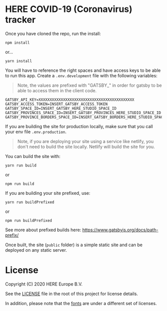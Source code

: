
# HERE COVID-19 (Coronavirus) tracker

Once you have cloned the repo, run the install:

```
npm install
```

or...

```
yarn install
```

You will have to reference the right spaces and have access keys to be able to run this app. Create a `.env.development` file with the following variables:

> Note, the values are prefixed with "GATSBY_" in order for gatsby to be able to access them in the client code.

```
GATSBY_API_KEY=XXXXXXXXXXXXXXXXXXXXXXXXXXXXXXXXXXXXXXXXXXX
GATSBY_ACCESS_TOKEN=INSERT_GATSBY_ACCESS_TOKEN
GATSBY_SPACE_ID=INSERT_GATSBY_HERE_STUDIO_SPACE_ID
GATSBY_PROVINCES_SPACE_ID=INSERT_GATSBY_PROVINCES_HERE_STUDIO_SPACE_ID
GATSBY_PROVINCE_BORDERS_SPACE_ID=INSERT_GATSBY_BORDERS_HERE_STUDIO_SPACE_ID
```

If you are building the site for production locally, make sure that you call your env file `.env.production`.

> Note, if you are deploying your site using a service like netlify, you don't need to build the site locally. Netlify will build the site for you.

You can build the site with:

```
yarn run build
```

or

```
npm run build
```

If you are building your site prefixed, use:

```
yarn run buildPrefixed
```

or

```
npm run buildPrefixed
```

See more about prefixed builds here:
https://www.gatsbyjs.org/docs/path-prefix/

Once built, the site (`public` folder) is a simple static site and can be deployed on any static server.

# License

Copyright (C) 2020 HERE Europe B.V.

See the [LICENSE](./LICENSE) file in the root of this project for license details.

In addition, please note that the [fonts](src/components/Layout/fonts) are under a different set of licenses.
